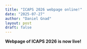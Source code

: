 ```yaml
---
title: "ICAPS 2026 webpage online!"
date: "2025-07-27"
author: "Daniel Gnad"
layout: post
draft: false
---
```


**Webpage of ICAPS 2026 is now live!**

